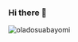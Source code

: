 ### Hi there 👋
<p><img align="center" src="https://github-readme-streak-stats.herokuapp.com/?user=oladosuabayomi&theme=dark&background=0d1117&date_format=M%20j%5B%2C%20Y%5D" alt="oladosuabayomi" /></p>
<!--
**oladosuabayomi/oladosuabayomi** is a ✨ _special_ ✨ repository because its `README.md` (this file) appears on your GitHub profile.

Here are some ideas to get you started:

- 🔭 I’m currently working on ...
- 🌱 I’m currently learning ...
- 👯 I’m looking to collaborate on ...
- 🤔 I’m looking for help with ...
- 💬 Ask me about ...
- 📫 How to reach me: ...
- 😄 Pronouns: ...
- ⚡ Fun fact: ...
-->
